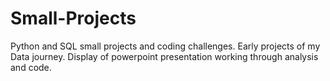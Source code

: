 # Small-Projects
Python and SQL small projects and coding challenges. Early projects of my Data journey.
Display of powerpoint presentation working through analysis and code. 
